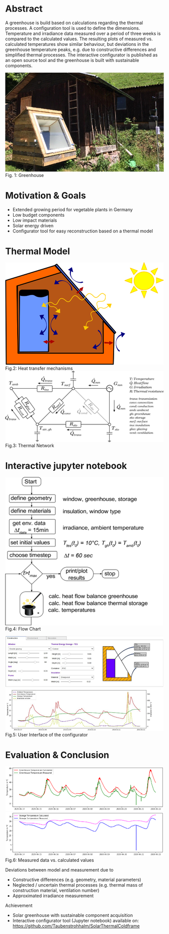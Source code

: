 # Abstract
A greenhouse is build based on calculations regarding the thermal processes. A configuration tool is used to define the dimensions. Temperature and irradiance data measured over a period of three weeks is compared to the calculated values. The resulting plots of measured vs. calculated temperatures show similar behaviour, but deviations in the greenhouse temperature peaks, e.g. due to constructive differences and simplified thermal processes. The interactive configurator is published as an open source tool and the greenhouse is built with sustainable components.


![](graphics/SolarThermalColdframe.png) 
Fig. 1: Greenhouse

# Motivation & Goals

* Extended growing period for vegetable plants in Germany
* Low budget components
* Low impact materials
* Solar energy driven
* Configurator tool for easy reconstruction based on a thermal model

# Thermal Model

![](graphics/HeatTransferMechanisms.png) 
Fig.2: Heat transfer mechanisms
![](graphics/ThermalNetwork.png) 
Fig.3: Thermal Network

# Interactive jupyter notebook

![](graphics/FlowChart.png) 
Fig.4: Flow Chart

![](graphics/UserInterfaceNotebook.png) 
Fig.5: User Interface of the configurator


# Evaluation & Conclusion
![](graphics/temp_gh_v2.png)
![](graphics/temp_storage_v2.png) 
Fig.6: Measured data vs. calculated values

Deviations between model and measurement due to
* Constructive differences (e.g. geometry, material parameters)
* Neglected / uncertain thermal processes (e.g. thermal mass of construction material, ventilation number)
* Approximated irradiance measurement  

Achievement 
* Solar greenhouse with sustainable component acquisition
* Interactive configurator tool (Jupyter notebook) available on:
     https://github.com/Taubenstrohhalm/SolarThermalColdframe




